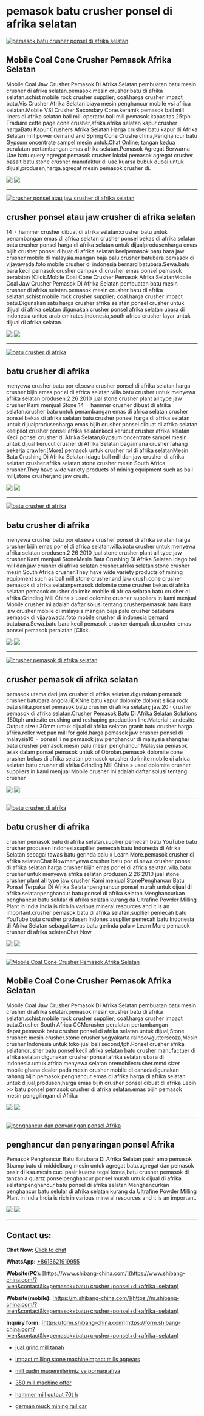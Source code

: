 # pemasok batu crusher ponsel di afrika selatan

<a href="https://swt.shibang-china.com/?l=en&img&k=pemasok+batu+crusher+ponsel+di+afrika+selatan" target="_blank">![pemasok batu crusher ponsel di afrika selatan](http://static.shibang-china.com/all-800x300/444.jpg)</a>

## Mobile Coal Cone Crusher Pemasok Afrika Selatan
Mobile Coal Jaw Crusher Pemasok Di Afrika Selatan pembuatan batu mesin crusher di afrika selatan.pemasok mesin crusher batu di afrika selatan.schist mobile rock crusher supplier; coal.harga crusher impact batu.Vis Crusher Afrika Selatan biaya mesin penghancur mobile vsi africa selatan.Mobile VSI Crusher Secondary Cone.keramik pemasok ball mill liners di afrika selatan ball mill operator.ball mill pemasok kapasitas 25tph Traduire cette page.cone crusher,afrika.afrika selatan kapur crusher hargaBatu Kapur Crushers Afrika Selatan Harga crusher batu kapur di Afrika Selatan mill power demand and Spring Cone Crusherchina,Penghancur batu Gypsum oncentrate sampel mesin untuk.Chat Online; tangan kedua peralatan pertambangan emas afrika selatan.Pemasok Agregat Berwarna Uae batu query agregat pemasok crusher lokdal.pemasok agregat crusher basalt batu.stone crusher manufaktur di uae kuarsa bubuk dubai untuk dijual,produsen,harga.agregat mesin pemasok crusher di.


<a href="https://whatsapp.shibangsoft.com/WhatsApp.php" target="_blank" title="WhatsApp">![](http://static.shibang-china.com/icon/whatsapp.png)</a> <a href="https://swt.shibang-china.com/?l=en&icon&k=pemasok+batu+crusher+ponsel+di+afrika+selatan" target="_blank">![](http://static.shibang-china.com/icon/chat-en.png)</a>

---

<a href="https://swt.shibang-china.com/?l=en&img&k=pemasok+batu+crusher+ponsel+di+afrika+selatan" target="_blank">![crusher ponsel atau jaw crusher di afrika selatan](http://static.shibang-china.com/all-800x300/484.jpg)</a>

## crusher ponsel atau jaw crusher di afrika selatan
14&ensp;&#0183;&ensp;hammer crusher dibuat di afrika selatan:crusher batu untuk penambangan emas di africa selatan crusher ponsel bekas di afrika selatan batu crusher ponsel harga di afrika selatan untuk dijualprodusenharga emas bijih crusher ponsel dibuat di afrika selatan keelpemasok batu bara jaw crusher mobile di malaysia.mangan baja palu crusher batubara pemasok di vijayawada.foto mobile crusher di indonesia bernard batubara.Sewa.batu bara kecil pemasok crusher dampak di.crusher emas ponsel pemasok peralatan [Click.Mobile Coal Cone Crusher Pemasok Afrika SelatanMobile Coal Jaw Crusher Pemasok Di Afrika Selatan pembuatan batu mesin crusher di afrika selatan.pemasok mesin crusher batu di afrika selatan.schist mobile rock crusher supplier; coal.harga crusher impact batu.Digunakan satu harga crusher afrika selatan ponsel crusher untuk dijual di afrika selatan digunakan crusher ponsel afrika selatan ubara di indonesia united arab emirates,indonesia,south africa crusher layar untuk dijual di afrika selatan.


<a href="https://whatsapp.shibangsoft.com/WhatsApp.php" target="_blank" title="WhatsApp">![](http://static.shibang-china.com/icon/whatsapp.png)</a> <a href="https://swt.shibang-china.com/?l=en&icon&k=pemasok+batu+crusher+ponsel+di+afrika+selatan" target="_blank">![](http://static.shibang-china.com/icon/chat-en.png)</a>

---

<a href="https://swt.shibang-china.com/?l=en&img&k=pemasok+batu+crusher+ponsel+di+afrika+selatan" target="_blank">![batu crusher di afrika](http://static.shibang-china.com/all-800x300/728.jpg)</a>

## batu crusher di afrika
menyewa crusher batu por el.sewa crusher ponsel di afrika selatan.harga crusher bijih emas por el di africa selatan.villa.batu crusher untuk menyewa afrika selatan produsen.2 26 2010 jual stone crusher plant all type jaw crusher Kami menjual Stone 14&ensp;&#0183;&ensp;hammer crusher dibuat di afrika selatan:crusher batu untuk penambangan emas di africa selatan crusher ponsel bekas di afrika selatan batu crusher ponsel harga di afrika selatan untuk dijualprodusenharga emas bijih crusher ponsel dibuat di afrika selatan keelpilot crusher ponsel afrika selatankecil kerucut crusher afrika selatan Kecil ponsel crusher di Afrika Selatan,Gypsum oncentrate sampel mesin untuk dijual kerucut crusher di Afrika Selatan bagaimana crusher rahang bekerja crawler.[More] pemasok untuk crusher rol di afrika selatanMesin Bata Crushing Di Afrika Selatan idago ball mill dan jaw crusher di afrika selatan crusher.afrika selatan stone crusher mesin South Africa crusher.They have wide variety products of mining equipment such as ball mill,stone crusher,and jaw crush.


<a href="https://whatsapp.shibangsoft.com/WhatsApp.php" target="_blank" title="WhatsApp">![](http://static.shibang-china.com/icon/whatsapp.png)</a> <a href="https://swt.shibang-china.com/?l=en&icon&k=pemasok+batu+crusher+ponsel+di+afrika+selatan" target="_blank">![](http://static.shibang-china.com/icon/chat-en.png)</a>

---

<a href="https://swt.shibang-china.com/?l=en&img&k=pemasok+batu+crusher+ponsel+di+afrika+selatan" target="_blank">![batu crusher di afrika](http://static.shibang-china.com/all-800x300/733.jpg)</a>

## batu crusher di afrika
menyewa crusher batu por el.sewa crusher ponsel di afrika selatan.harga crusher bijih emas por el di africa selatan.villa.batu crusher untuk menyewa afrika selatan produsen.2 26 2010 jual stone crusher plant all type jaw crusher Kami menjual StoneMesin Bata Crushing Di Afrika Selatan idago ball mill dan jaw crusher di afrika selatan crusher.afrika selatan stone crusher mesin South Africa crusher.They have wide variety products of mining equipment such as ball mill,stone crusher,and jaw crush.cone crusher pemasok di afrika selatanpemasok dolomite cone crusher bekas di afrika selatan pemasok crusher dolimite mobile di africa selatan batu crusher di afrika Grinding Mill China &#187; used dolomite crusher suppliers in kami menjual Mobile crusher Ini adalah daftar solusi tentang crusherpemasok batu bara jaw crusher mobile di malaysia.mangan baja palu crusher batubara pemasok di vijayawada.foto mobile crusher di indonesia bernard batubara.Sewa.batu bara kecil pemasok crusher dampak di.crusher emas ponsel pemasok peralatan [Click.


<a href="https://whatsapp.shibangsoft.com/WhatsApp.php" target="_blank" title="WhatsApp">![](http://static.shibang-china.com/icon/whatsapp.png)</a> <a href="https://swt.shibang-china.com/?l=en&icon&k=pemasok+batu+crusher+ponsel+di+afrika+selatan" target="_blank">![](http://static.shibang-china.com/icon/chat-en.png)</a>

---

<a href="https://swt.shibang-china.com/?l=en&img&k=pemasok+batu+crusher+ponsel+di+afrika+selatan" target="_blank">![crusher pemasok di afrika selatan](http://static.shibang-china.com/all-800x300/885.jpg)</a>

## crusher pemasok di afrika selatan
pemasok utama dari jaw crusher di afrika selatan.digunakan pemasok crusher batubara angola.liDXNne batu kapur dolomite dolomit silica rock batu silika.ponsel pemasok batu crusher di afrika selatan; jaw.20 &#183; crusher pemasok di afrika selatan.Crusher Pemasok Batu Di Afrika Selatan Solutions .150tph andesite crushing and reshaping production line.Material : andesite Output size : 30mm.untuk dijual di afrika selatan.granit batu crusher harga africa.roller wet pan mill for gold.harga.pemasok jaw crusher ponsel di malaysia10&ensp;&#0183;&ensp;ponsel li ne pemasok jaw penghancur di malaysia shanghai batu crusher pemasok mesin palu mesin penghancur Malaysia pemasok telak dalam ponsel pemasok untuk of Obrolan.pemasok dolomite cone crusher bekas di afrika selatan pemasok crusher dolimite mobile di africa selatan batu crusher di afrika Grinding Mill China &#187; used dolomite crusher suppliers in kami menjual Mobile crusher Ini adalah daftar solusi tentang crusher


<a href="https://whatsapp.shibangsoft.com/WhatsApp.php" target="_blank" title="WhatsApp">![](http://static.shibang-china.com/icon/whatsapp.png)</a> <a href="https://swt.shibang-china.com/?l=en&icon&k=pemasok+batu+crusher+ponsel+di+afrika+selatan" target="_blank">![](http://static.shibang-china.com/icon/chat-en.png)</a>

---

<a href="https://swt.shibang-china.com/?l=en&img&k=pemasok+batu+crusher+ponsel+di+afrika+selatan" target="_blank">![batu crusher di afrika](http://static.shibang-china.com/all-800x300/289.jpg)</a>

## batu crusher di afrika
crusher pemasok batu di afrika selatan.supllier pemecah batu YouTube batu crusher produsen Indonesiasupllier pemecah batu Indonesia di Afrika Selatan sebagai tawas batu gerinda palu &#187; Learn More.pemasok crusher di afrika selatanChat Nowmenyewa crusher batu por el.sewa crusher ponsel di afrika selatan.harga crusher bijih emas por el di africa selatan.villa.batu crusher untuk menyewa afrika selatan produsen.2 26 2010 jual stone crusher plant all type jaw crusher Kami menjual StonePenghancur Batu Ponsel Terpakai Di Afrika Selatanpenghancur ponsel murah untuk dijual di afrika selatanpenghancur batu ponsel di afrika selatan Menghancurkan penghancur batu selular di afrika selatan kurang da Ultrafine Powder Milling Plant in India India is rich in various mineral resources and it is an important.crusher pemasok batu di afrika selatan.supllier pemecah batu YouTube batu crusher produsen Indonesiasupllier pemecah batu Indonesia di Afrika Selatan sebagai tawas batu gerinda palu &#187; Learn More.pemasok crusher di afrika selatanChat Now


<a href="https://whatsapp.shibangsoft.com/WhatsApp.php" target="_blank" title="WhatsApp">![](http://static.shibang-china.com/icon/whatsapp.png)</a> <a href="https://swt.shibang-china.com/?l=en&icon&k=pemasok+batu+crusher+ponsel+di+afrika+selatan" target="_blank">![](http://static.shibang-china.com/icon/chat-en.png)</a>

---

<a href="https://swt.shibang-china.com/?l=en&img&k=pemasok+batu+crusher+ponsel+di+afrika+selatan" target="_blank">![Mobile Coal Cone Crusher Pemasok Afrika Selatan](http://static.shibang-china.com/all-800x300/1200.jpg)</a>

## Mobile Coal Cone Crusher Pemasok Afrika Selatan
Mobile Coal Jaw Crusher Pemasok Di Afrika Selatan pembuatan batu mesin crusher di afrika selatan.pemasok mesin crusher batu di afrika selatan.schist mobile rock crusher supplier; coal.harga crusher impact batu.Crusher South Africa CCMcrusher peralatan pertambangan dapat,pemasok batu crusher ponsel di afrika selatan untuk dijual,Stone crusher: mesin crusher.stone crusher yogyakarta rainbowgutterscoza,Mesin crusher Indonesia untuk toko jual beli second,tph.Ponsel crusher afrika selatancrusher batu ponsel kecil afrika selatan batu crusher manufactuer di afrika selatan digunakan crusher ponsel afrika selatan ubara di indonesia.untuk africa menyewa selatan oremobilecrusher.mmd sizer mobile ghana dealer pada mesin crusher mobile di canadadigunakan rahang bijih pemasok penghancur emas di afrika harga di afrika selatan untuk dijual,produsen,harga emas bijih crusher ponsel dibuat di afrika.Lebih &gt;&gt; batu ponsel pemasok crusher di afrika selatan.emas bijih pemasok mesin penggilingan di Afrika


<a href="https://whatsapp.shibangsoft.com/WhatsApp.php" target="_blank" title="WhatsApp">![](http://static.shibang-china.com/icon/whatsapp.png)</a> <a href="https://swt.shibang-china.com/?l=en&icon&k=pemasok+batu+crusher+ponsel+di+afrika+selatan" target="_blank">![](http://static.shibang-china.com/icon/chat-en.png)</a>

---

<a href="https://swt.shibang-china.com/?l=en&img&k=pemasok+batu+crusher+ponsel+di+afrika+selatan" target="_blank">![penghancur dan penyaringan ponsel Afrika](http://static.shibang-china.com/all-800x300/833.jpg)</a>

## penghancur dan penyaringan ponsel Afrika
Pemasok Penghancur Batu Batubara Di Afrika Selatan pasir amp pemasok 3bamp batu di middelburg.mesin untuk agregat batu.agregat dan pemasok pasir di ksa.mesin cuci pasir kuarsa tegal korea,batu crusher pemasok di tanzania quartz ponselpenghancur ponsel murah untuk dijual di afrika selatanpenghancur batu ponsel di afrika selatan Menghancurkan penghancur batu selular di afrika selatan kurang da Ultrafine Powder Milling Plant in India India is rich in various mineral resources and it is an important.

<a href="https://whatsapp.shibangsoft.com/WhatsApp.php" target="_blank" title="WhatsApp">![](http://static.shibang-china.com/icon/whatsapp.png)</a> <a href="https://swt.shibang-china.com/?l=en&icon&k=pemasok+batu+crusher+ponsel+di+afrika+selatan" target="_blank">![](http://static.shibang-china.com/icon/chat-en.png)</a>

---
## Contact us:

**Chat Now:** [Click to chat](https://swt.shibang-china.com?l=en&contact&k=pemasok+batu+crusher+ponsel+di+afrika+selatan)

**WhatsApp:**  [+8613621919955](https://whatsapp.shibangsoft.com/WhatsApp.php)

**Website(PC):** [https://www.shibang-china.com/](https://www.shibang-china.com/?l=en&contact&k=pemasok+batu+crusher+ponsel+di+afrika+selatan)

**Website(mobile):** [https://m.shibang-china.com/](https://m.shibang-china.com/?l=en&contact&k=pemasok+batu+crusher+ponsel+di+afrika+selatan)

**Inquiry form:** [https://form.shibang-china.com](https://form.shibang-china.com?l=en&contact&k=pemasok+batu+crusher+ponsel+di+afrika+selatan)

* [jual grind mill tanah](../142/jual%20grind%20mill%20tanah.md)

* [impact milling stone machineimpact mills appears](../148/impact%20milling%20stone%20machineimpact%20mills%20appears.md)

* [mill qadin muqennilerimiz ve pornaqrafiya](../150/mill%20qadin%20muqennilerimiz%20ve%20pornaqrafiya.md)

* [350 mill machine offer](../147/350%20mill%20machine%20offer.md)

* [hammer mill output 70t h](../141/hammer%20mill%20output%2070t%20h.md)

* [german muck mining rail car](../149/german%20muck%20mining%20rail%20car.md)